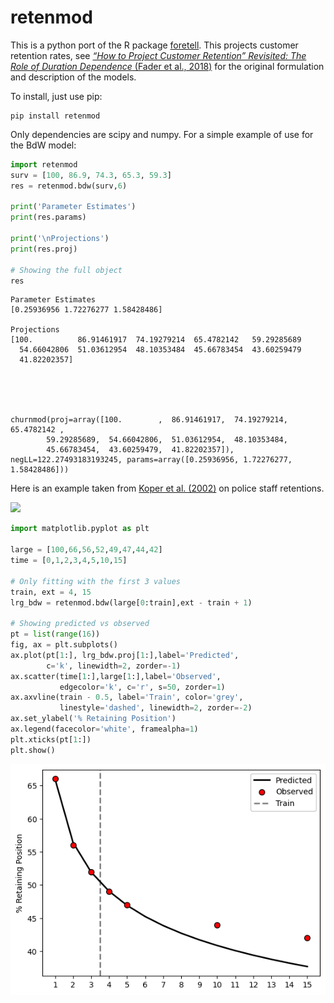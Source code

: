 # retenmod

This is a python port of the R package [foretell](https://cran.r-project.org/web/packages/foretell/foretell.pdf). This projects customer retention rates, see [*“How to Project Customer Retention” Revisited: The Role of Duration Dependence* (Fader et al., 2018)](https://www.sciencedirect.com/science/article/pii/S1094996818300057) for the original formulation and description of the models. 

To install, just use pip:

    pip install retenmod

Only dependencies are scipy and numpy. For a simple example of use for the BdW model:


```python
import retenmod
surv = [100, 86.9, 74.3, 65.3, 59.3]
res = retenmod.bdw(surv,6)

print('Parameter Estimates')
print(res.params)

print('\nProjections')
print(res.proj)

# Showing the full object
res
```

    Parameter Estimates
    [0.25936956 1.72276277 1.58428486]
    
    Projections
    [100.          86.91461917  74.19279214  65.4782142   59.29285689
      54.66042806  51.03612954  48.10353484  45.66783454  43.60259479
      41.82202357]
    




    churnmod(proj=array([100.        ,  86.91461917,  74.19279214,  65.4782142 ,
            59.29285689,  54.66042806,  51.03612954,  48.10353484,
            45.66783454,  43.60259479,  41.82202357]), negLL=122.27493183193245, params=array([0.25936956, 1.72276277, 1.58428486]))



Here is an example taken from [Koper et al. (2002)](https://www.ojp.gov/sites/g/files/xyckuh241/files/media/document/193428.pdf) on police staff retentions. 

![](https://andrewpwheeler.files.wordpress.com/2021/06/staffretention.png)


```python
import matplotlib.pyplot as plt

large = [100,66,56,52,49,47,44,42]
time = [0,1,2,3,4,5,10,15]

# Only fitting with the first 3 values
train, ext = 4, 15
lrg_bdw = retenmod.bdw(large[0:train],ext - train + 1)

# Showing predicted vs observed
pt = list(range(16))
fig, ax = plt.subplots()
ax.plot(pt[1:], lrg_bdw.proj[1:],label='Predicted', 
        c='k', linewidth=2, zorder=-1)
ax.scatter(time[1:],large[1:],label='Observed', 
           edgecolor='k', c='r', s=50, zorder=1)
ax.axvline(train - 0.5, label='Train', color='grey', 
           linestyle='dashed', linewidth=2, zorder=-2)
ax.set_ylabel('% Retaining Position')
ax.legend(facecolor='white', framealpha=1)
plt.xticks(pt[1:])
plt.show()
```


    
![png](README_sas_files/README_sas_3_0.png)
    

